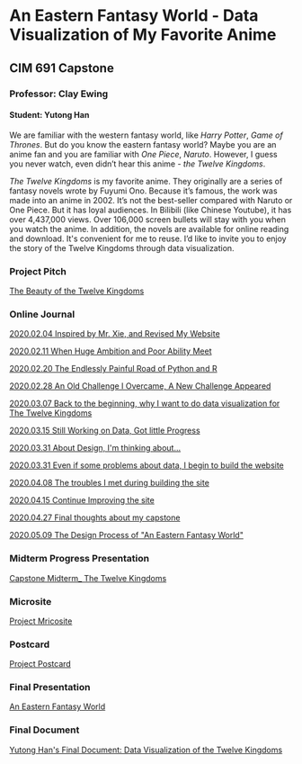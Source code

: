 # An Eastern Fantasy World - Data Visualization of My Favorite Anime
## CIM 691 Capstone 
### Professor: Clay Ewing
#### Student: Yutong Han
We are familiar with the western fantasy world, like *Harry Potter*, *Game of Thrones*. But do you know the eastern fantasy world? Maybe you are an anime fan and you are familiar with *One Piece*, *Naruto*. However, I guess you never watch, even didn’t hear this anime - *the Twelve Kingdoms*.

*The Twelve Kingdoms* is my favorite anime. They originally are a series of fantasy novels wrote by Fuyumi Ono. Because it’s famous, the work was made into an anime in 2002. It’s not the best-seller compared with Naruto or One Piece. But it has loyal audiences. In Bilibili (like Chinese Youtube), it has over 4,437,000 views. Over 106,000 screen bullets will stay with you when you watch the anime. In addition, the novels are available for online reading and download. It's convenient for me to reuse. I’d like to invite you to enjoy the story of the Twelve Kingdoms through data visualization.

### Project Pitch
[The Beauty of the Twelve Kingdoms](https://github.com/YutongHan1123/twelvekingdoms-master/blob/master/pres/The%20Beauty%20of%20the%20Twelve%20Kingdoms.pdf)

### Online Journal
[2020.02.04 Inspired by Mr. Xie, and Revised My Website](http://yutong-han.com/blog/weekly/02.html)

[2020.02.11 When Huge Ambition and Poor Ability Meet](http://yutong-han.com/blog/weekly/03.html)

[2020.02.20 The Endlessly Painful Road of Python and R](http://yutong-han.com/blog/weekly/04.html)

[2020.02.28 An Old Challenge I Overcame, A New Challenge Appeared](http://yutong-han.com/blog/weekly/05.html)

[2020.03.07 Back to the beginning, why I want to do data visualization for The Twelve Kingdoms](http://yutong-han.com/blog/weekly/06.html)

[2020.03.15 Still Working on Data, Got little Progress](http://yutong-han.com/blog/weekly/07.html)

[2020.03.31 About Design, I'm thinking about...](http://yutong-han.com/blog/weekly/08.html)

[2020.03.31 Even if some problems about data, I begin to build the website](http://yutong-han.com/blog/weekly/09.html)

[2020.04.08 The troubles I met during building the site](http://yutong-han.com/blog/weekly/10.html)

[2020.04.15 Continue Improving the site](http://yutong-han.com/blog/weekly/11.html)

[2020.04.27 Final thoughts about my capstone](http://yutong-han.com/blog/weekly/12.html)

[2020.05.09 The Design Process of "An Eastern Fantasy World"](http://yutong-han.com/blog/weekly/13.html)

### Midterm Progress Presentation 
[Capstone Midterm_ The Twelve Kingdoms](https://github.com/YutongHan1123/twelvekingdoms-master/blob/master/pres/Capstone%20Midterm_%20The%20Twelve%20Kingdoms.pdf)

### Microsite
[Project Mricosite](https://github.com/YutongHan1123/twelvekingdoms-master/blob/master/pres/Yutong%20Han's%20Capstone%20Postcard.pdf)

### Postcard
[Project Postcard](http://yutong-han.com/port/port10.html) 

### Final Presentation 
[An Eastern Fantasy World](https://github.com/YutongHan1123/twelvekingdoms-master/blob/master/pres/Yutong%20Han-Capstone-Final%20Pre-An%20Eastern%20Fantasy%20World.pdf)

### Final Document
[Yutong Han's Final Document: Data Visualization of the Twelve Kingdoms](https://github.com/YutongHan1123/twelvekingdoms-master/blob/master/pres/)

